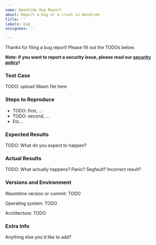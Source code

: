 ```yaml
---
name: Wasmtime Bug Report
about: Report a bug or a crash in Wasmtime
title: ''
labels: bug
assignees: ''

---
```


Thanks for filing a bug report! Please fill out the TODOs below.

**Note: if you want to report a security issue, please read our [security policy](https://bytecodealliance.org/security)!**

### Test Case

TODO: upload Wasm file here

### Steps to Reproduce

* TODO: first, ...
* TODO: second, ...
* Etc...

### Expected Results

TODO: What do you expect to happen?

### Actual Results

TODO: What actually happens? Panic? Segfault? Incorrect result?

### Versions and Environment

Wasmtime version or commit: TODO

Operating system: TODO

Architecture: TODO

### Extra Info

Anything else you'd like to add?
